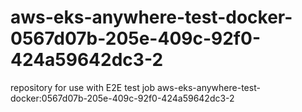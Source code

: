 # aws-eks-anywhere-test-docker-0567d07b-205e-409c-92f0-424a59642dc3-2
repository for use with E2E test job aws-eks-anywhere-test-docker:0567d07b-205e-409c-92f0-424a59642dc3-2

